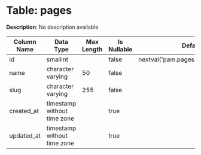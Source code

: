 # Table: pages

**Description**: No description available

| Column Name | Data Type | Max Length | Is Nullable | Default | Primary Key | Foreign Key |
|-------------|-----------|------------|-------------|---------|-------------|-------------|
| id | smallint |  | false | nextval('pam.pages_id_seq'::regclass) | pages | pages |
| name | character varying | 50 | false |  |  |  |
| slug | character varying | 255 | false |  |  |  |
| created_at | timestamp without time zone |  | true |  |  |  |
| updated_at | timestamp without time zone |  | true |  |  |  |
